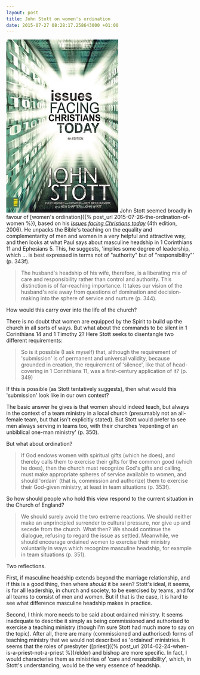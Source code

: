 ```yaml
---
layout: post
title: John Stott on women's ordination
date: 2015-07-27 08:28:17.258643000 +01:00
---
```

[<img alt="John Stott: Issues facing Christians today" title="John Stott: Issues facing Christians today" src="/assets/stott-issues.jpg" class="alignright" />](http://www.zondervan.com/issues-facing-christians-today)
John Stott seemed broadly in favour of [women's ordination]({% post_url 2015-07-26-the-ordination-of-women %}), based on his [_Issues facing Christians today_](http://www.zondervan.com/issues-facing-christians-today) (4th edition, 2006). He unpacks the Bible's teaching on the equality and complementarity of men and women in a very helpful and attractive way, and then looks at what Paul says about masculine headship in 1 Corinthians 11 and Ephesians 5. This, he suggests, 'implies some degree of leadership, which ... is best expressed in terms not of "authority" but of "responsibility"' (p. 343f).

> The husband's headship of his wife, therefore, is a liberating mix of care and responsibility rather than control and authority. This distinction is of far-reaching importance. It takes our vision of the husband's role away from questions of domination and decision-making into the sphere of service and nurture (p. 344).

How would this carry over into the life of the church?

There is no doubt that women are equipped by the Spirit to build up the church in all sorts of ways. But what about the commands to be silent in 1 Corinthians 14 and 1 Timothy 2? Here Stott seeks to disentangle two different requirements:

> So is it possible (I ask myself) that, although the requirement of 'submission' is of permanent and universal validity, because grounded in creation, the requirement of 'silence', like that of head-covering in 1 Corinthians 11, was a first-century application of it? (p. 349)

If this is possible (as Stott tentatively suggests), then what would this 'submission' look like in our own context?

The basic answer he gives is that women should indeed teach, but always in the context of a team ministry in a local church (presumably not an all-female team, but that isn't explicitly stated). But Stott would prefer to see men always serving in teams too, with their churches 'repenting of an unbiblical one-man ministry' (p. 350).

But what about ordination?

> If God endows women with spiritual gifts (which he does), and thereby calls them to exercise their gifts for the common good (which he does), then the church must recognize God's gifts and calling, must make appropriate spheres of service available to women, and should 'ordain' (that is, commission and authorize) them to exercise their God-given ministry, at least in team situations (p. 353f).

So how should people who hold this view respond to the current situation in the Church of England?

> We should surely avoid the two extreme reactions. We should neither make an unprincipled surrender to cultural pressure, nor give up and secede from the church. What then? We should continue the dialogue, refusing to regard the issue as settled. Meanwhile, we should encourage ordained women to exercise their ministry voluntarily in ways which recognize masculine headship, for example in team situations (p. 351).

Two reflections.

First, if masculine headship extends beyond the marriage relationship, and if this is a good thing, then where _should_ it be seen? Stott's ideal, it seems, is for all leadership, in church and society, to be exercised by teams, and for all teams to consist of men and women. But if that is the case, it is hard to see what difference masculine headship makes in practice.

Second, I think more needs to be said about ordained ministry. It seems inadequate to describe it simply as being commissioned and authorised to exercise a teaching ministry (though I'm sure Stott had much more to say on the topic). After all, there are many (commissioned and authorised) forms of teaching ministry that we would not described as 'ordained' ministries. It seems that the roles of presbyter ([priest]({% post_url 2014-02-24-when-is-a-priest-not-a-priest %})/elder) and bishop are more specific. In fact, I would characterise them as ministries of 'care and responsibility', which, in Stott's understanding, would be the very essence of headship.

